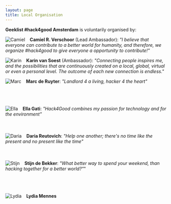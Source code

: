 ```yaml
---
layout: page
title: Local Organisation
---
```

**Geeklist \#hack4good Amsterdam** is voluntarily organised by:

<span><img src="{{ site.baseurl }}public/images/camiel.jpeg" style="float:left;padding-right:15px" alt="Camiel"/> **Camiel R. Verschoor** (Lead Ambassador): *"I believe that everyone can contribute to a better world for humanity, and therefore, we organize #hack4good to give everyone a opportunity to contribute!"* </span>

<span><img src="{{ site.baseurl }}public/images/karin.jpg" style="float:left;padding-right:15px" alt="Karin"/> **Karin van Soest** (Ambassador): *"Connecting people inspires me, and the possibilities that are continuously created on a local, global, virtual or even a personal level. The outcome of each new connection is endless."*</span>

<span><img src="{{ site.baseurl }}public/images/marc.jpg" style="float:left;padding-right:15px" alt="Marc"/> **Marc de Ruyter**: *"Landlord 4 a living, hacker 4 the heart"* </span>
<br/><br/><br/><br/><br/>
<span><img src="{{ site.baseurl }}public/images/ella.jpg" style="float:left;padding-right:15px" alt="Ella"/> **Ella Gati**: *"Hack4Good combines my passion for technology and for the environment"* </span>
<br/><br/><br/><br/>
<span><img src="{{ site.baseurl }}public/images/daria.jpg" style="float:left;padding-right:15px" alt="Daria"/> **Daria Reutovich**: *"Help one another; there's no time like the present and no present like the time"*</span>
<br/><br/><br/><br/>
<span><img src="{{ site.baseurl }}public/images/stijn.png" style="float:left;padding-right:15px" alt="Stijn"/> **Stijn de Bekker**: *"What better way to spend your weekend, than hacking together for a better world?"*" </span>
<br/><br/><br/><br/><br/>
<span><img src="{{ site.baseurl }}public/images/placeHolder.png" style="float:left;padding-right:15px" alt="Lydia"/> **Lydia Mennes**</span>
<br/><br/><br/><br/><br/>



